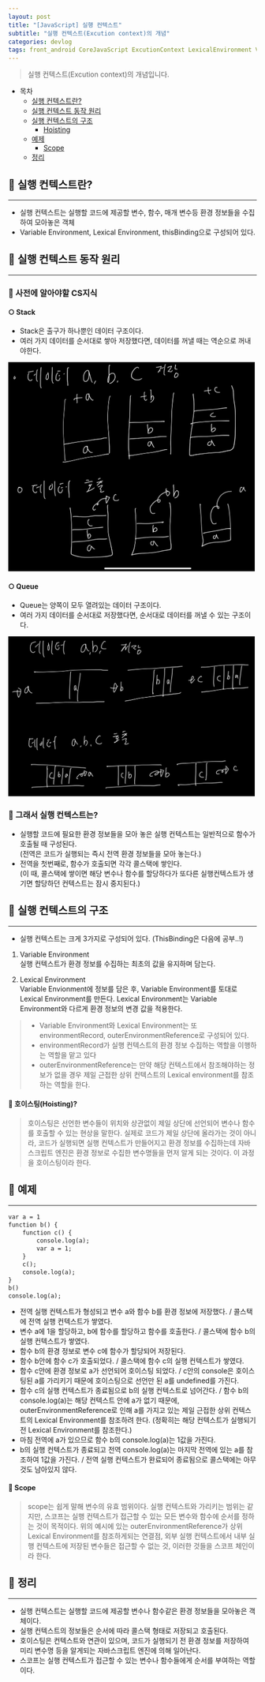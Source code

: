 ```yaml
---
layout: post
title: "[JavaScript] 실행 컨텍스트"
subtitle: "실행 컨텍스트(Excution context)의 개념"
categories: devlog
tags: front_android CoreJavaScript ExcutionContext LexicalEnvironment VariableEnvironment
---
```


> 실행 컨텍스트(Excution context)의 개념입니다.

<!--more-->

- 목차
  - [실행 컨텍스트란?](#-실행-컨텍스트란)
  - [실행 컨텍스트 동작 원리](#-실행-컨텍스트-동작-원리)
  - [실행 컨텍스트의 구조](#-실행-컨텍스트의-구조)
    - [Hoisting](#-호이스팅hoisting)
  - [예제](#-예제)
    - [Scope](#-scope)
  - [정리](#-정리)

## 📌 실행 컨텍스트란?

---

- 실행 컨텍스트는 실행할 코드에 제공할 변수, 함수, 매개 변수등 환경 정보들을 수집하여 모아놓은 객체
- Variable Environment, Lexical Environment, thisBinding으로 구성되어 있다.

## 📌 실행 컨텍스트 동작 원리

---

### 🌱 사전에 알아야할 CS지식

#### ○ Stack

- Stack은 출구가 하나뿐인 데이터 구조이다.
- 여러 가지 데이터를 순서대로 쌓아 저장했다면, 데이터를 꺼낼 때는 역순으로 꺼내야한다.

<img src="/assets/img/javascript/excutionContext/stack.png" width="500px">

#### ○ Queue

- Queue는 양쪽이 모두 열려있는 데이터 구조이다.
- 여러 가지 데이터를 순서대로 저장했다면, 순서대로 데이터를 꺼낼 수 있는 구조이다.

<img src="/assets/img/javascript/excutionContext/queue.png" width="500px">

### 🌱 그래서 실행 컨텍스트는?

- 실행할 코드에 필요한 환경 정보들을 모아 놓은 실행 컨텍스트는 일반적으로 함수가 호출될 때 구성된다.<br>
  (전역은 코드가 실행되는 즉시 전역 환경 정보들을 모아 놓는다.)
- 전역을 첫번째로, 함수가 호출되면 각각 콜스택에 쌓인다.<br />
  (이 때, 콜스택에 쌓이면 해당 변수나 함수를 할당하다가 또다른 실행컨텍스트가 생기면 할당하던 컨텍스트는 잠시 중지된다.)

## 📌 실행 컨텍스트의 구조

---

- 실행 컨텍스트는 크게 3가지로 구성되어 있다. (ThisBinding은 다음에 공부..!)

1. Variable Environment <br />
   실행 컨텍스트가 환경 정보를 수집하는 최초의 값을 유지하며 담는다.

2. Lexical Environment <br />
   Variable Envionment에 정보를 담은 후, Variable Environment를 토대로 Lexical Environment를 만든다. Lexical Environment는 Variable Environment와 다르게 환경 정보의 변경 값을 적용한다.

> - Variable Environment와 Lexical Environment는 또 environmentRecord, outerEnvironmentReference로 구성되어 있다.
> - environmentRecord가 실행 컨텍스트의 환경 정보 수집하는 역할을 이행하는 역할을 맡고 있다
> - outerEnvironmentReference는 만약 해당 컨텍스트에서 참조해야하는 정보가 없을 경우 제일 근접한 상위 컨텍스트의 Lexical environment를 참조하는 역할을 한다.

#### 🎈 호이스팅(Hoisting)?

> 호이스팅은 선언한 변수들이 위치와 상관없이 제일 상단에 선언되어 변수나 함수를 호출할 수 있는 현상을 말한다.
> 실제로 코드가 제일 상단에 올라가는 것이 아니라, 코드가 실행되면 실행 컨텍스트가 만들어지고 환경 정보를 수집하는데 자바스크립트 엔진은 환경 정보로 수집한 변수명들을 먼저 알게 되는 것이다. 이 과정을 호이스팅이라 한다.

## 📌 예제

---

```
var a = 1
function b() {
    function c() {
        console.log(a);
        var a = 1;
    }
    c();
    console.log(a);
}
b()
console.log(a);
```

- 전역 실행 컨텍스트가 형성되고 변수 a와 함수 b를 환경 정보에 저장했다. / 콜스택에 전역 실행 컨텍스트가 쌓였다.
- 변수 a에 1을 할당하고, b에 함수를 할당하고 함수를 호출한다. / 콜스택에 함수 b의 실행 컨텍스트가 쌓였다.
- 함수 b의 환경 정보로 변수 c에 함수가 할당되어 저장된다.
- 함수 b안에 함수 c가 호출되었다. / 콜스택에 함수 c의 실행 컨텍스트가 쌓였다.
- 함수 c안에 환경 정보로 a가 선언되어 호이스팅 되었다. / c안의 console은 호이스팅된 a를 가리키기 때문에 호이스팅으로 선언만 된 a를 undefined를 가진다.
- 함수 c의 실행 컨텍스트가 종료됨으로 b의 실행 컨텍스트로 넘어간다. / 함수 b의 console.log(a)는 해당 컨텍스트 안에 a가 없기 때문에, outerEnvironmentReference로 인해 a를 가지고 있는 제일 근접한 상위 컨텍스트의 Lexical Environment를 참조하려 한다. (정확히는 해당 컨텍스트가 실행되기 전 Lexical Environment를 참조한다.)
- 마침 전역에 a가 있으므로 함수 b의 console.log(a)는 1값을 가진다.
- b의 실행 컨텍스트가 종료되고 전역 console.log(a)는 마지막 전역에 있는 a를 참조하여 1값을 가진다. / 전역 실행 컨텍스트가 완료되어 종료됨으로 콜스택에는 아무것도 남아있지 않다.

#### 🎈 Scope

> scope는 쉽게 말해 변수의 유효 범위이다. 실행 컨텍스트와 가리키는 범위는 같지만, 스코프는 실행 컨텍스트가 접근할 수 있는 모든 변수와 함수에 순서를 정하는 것이 목적이다.
> 위의 예시에 있는 outerEnvironmentReference가 상위 Lexical Environment를 참조하게되는 연결점, 외부 실행 컨텍스트에서 내부 실행 컨텍스트에 저장된 변수들은 접근할 수 없는 것, 이러한 것들을 스코프 체인이라 한다.

## 📌 정리

---

- 실행 컨텍스트는 실행할 코드에 제공할 변수나 함수같은 환경 정보들을 모아놓은 객체이다.
- 실행 컨텍스트의 정보들은 순서에 따라 콜스택 형태로 저장되고 호출된다.
- 호이스팅은 컨텍스트와 연관이 있으며, 코드가 실행되기 전 환경 정보를 저장하여 미리 변수명 등을 알게되는 자바스크립트 엔진에 의해 일어난다.
- 스코프는 실행 컨텍스트가 접근할 수 있는 변수나 함수들에게 순서를 부여하는 역할이다.
